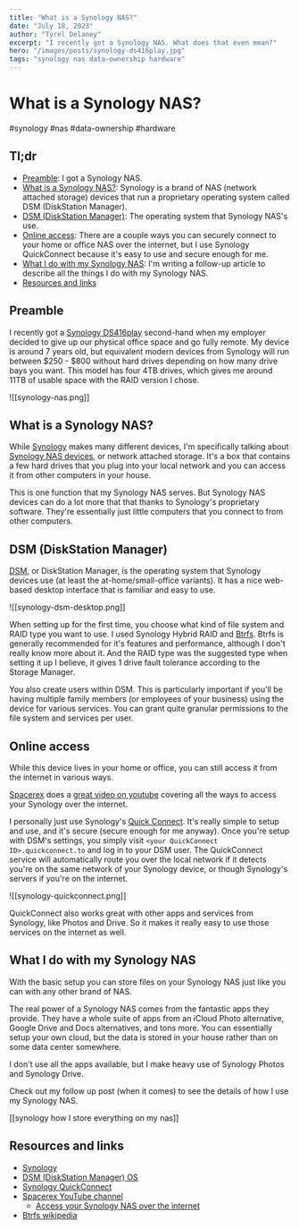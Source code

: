 ```yaml
---
title: "What is a Synology NAS?"
date: "July 18, 2023"
author: "Tyrel Delaney"
excerpt: "I recently got a Synology NAS. What does that even mean?"
hero: "/images/posts/synology-ds416play.jpg"
tags: "synology nas data-ownership hardware"
---
```


# What is a Synology NAS?

#synology #nas #data-ownership #hardware 

## Tl;dr

* [Preamble](#preamble): I got a Synology NAS.
* [What is a Synology NAS?](#what-is-a-synology): Synology is a brand of NAS (network attached storage) devices that run a proprietary operating system called DSM (DiskStation Manager).
* [DSM (DiskStation Manager)](#dsm-diskstation-manager): The operating system that Synology NAS's use.
* [Online access](#online-access): There are a couple ways you can securely connect to your home or office NAS over the internet, but I use Synology QuickConnect because it's easy to use and secure enough for me.
* [What I do with my Synology NAS](#what-i-do-with-my-synology-nas): I'm writing a follow-up article to describe all the things I do with my Synology NAS.
* [Resources and links](#resources-and-links)

## Preamble

I recently got a [Synology DS416play](https://www.google.com/search?sxsrf=AB5stBhZ_2DvwOiqGrHwxnOJYVgTYOSiHQ:1689739870654&q=synology+ds416play&tbm=isch&sa=X&ved=2ahUKEwjM6YLG85mAAxWMDEQIHS_wDRgQ0pQJegQICxAB&biw=855&bih=986&dpr=1.75) second-hand when my employer decided to give up our physical office space and go fully remote. My device is around 7 years old, but equivalent modern devices from Synology will run between $250 - $800 without hard drives depending on how many drive bays you want. This model has four 4TB drives, which gives me around 11TB of usable space with the RAID version I chose.

![[synology-nas.png]]

## What is a Synology NAS?

While [Synology](https://www.synology.com/en-us) makes many different devices, I'm specifically talking about [Synology NAS devices](https://www.synology.com/products?product_line=ds_j%2Cds_plus%2Cds_value%2Cds_xs), or network attached storage. It's a box that contains a few hard drives that you plug into your local network and you can access it from other computers in your house.

This is one function that my Synology NAS serves. But Synology NAS devices can do a lot more that that thanks to Synology's proprietary software. They're essentially just little computers that you connect to from other computers.

## DSM (DiskStation Manager)

[DSM](https://www.synology.com/en-ca/dsm), or DiskStation Manager, is the operating system that Synology devices use (at least the at-home/small-office variants). It has a nice web-based desktop interface that is familiar and easy to use.

![[synology-dsm-desktop.png]]

When setting up for the first time, you choose what kind of file system and RAID type you want to use. I used Synology Hybrid RAID and [Btrfs](https://en.wikipedia.org/wiki/Btrfs). Btrfs is generally recommended for it's features and performance, although I don't really know more about it. And the RAID type was the suggested type when setting it up I believe, it gives 1 drive fault tolerance according to the Storage Manager.

You also create users within DSM. This is particularly important if you'll be having multiple family members (or employees of your business) using the device for various services. You can grant quite granular permissions to the file system and services per user.

## Online access

While this device lives in your home or office, you can still access it from the internet in various ways.

[Spacerex](https://www.youtube.com/@SpaceRexWill/featured) does a [great video on youtube](https://youtu.be/o2ck1g3_k3o) covering all the ways to access your Synology over the internet.

I personally just use Synology's [Quick Connect](https://kb.synology.com/en-us/DSM/help/DSM/AdminCenter/connection_quickconnect?version=7). It's really simple to setup and use, and it's secure (secure enough for me anyway). Once you're setup with DSM's settings, you simply visit `<your QuickConnect ID>.quickconnect.to` and log in to your DSM user. The QuickConnect service will automatically route you over the local network if it detects you're on the same network of your Synology device, or though Synology's servers if you're on the internet.

![[synology-quickconnect.png]]

QuickConnect also works great with other apps and services from Synology, like Photos and Drive. So it makes it really easy to use those services on the internet as well.

## What I do with my Synology NAS

With the basic setup you can store files on your Synology NAS just like you can with any other brand of NAS.

The real power of a Synology NAS comes from the fantastic apps they provide. They have a whole suite of apps from an iCloud Photo alternative, Google Drive and Docs alternatives, and tons more. You can essentially setup your own cloud, but the data is stored in your house rather than on some data center somewhere.

I don't use all the apps available, but I make heavy use of Synology Photos and Synology Drive.

Check out my follow up post (when it comes) to see the details of how I use my Synology NAS.

[[synology how I store everything on my nas]]

## Resources and links

* [Synology](https://synology.com)
* [DSM (DiskStation Manager) OS]()
* [Synology QuickConnect](https://kb.synology.com/en-us/DSM/help/DSM/AdminCenter/connection_quickconnect?version=7)
* [Spacerex YouTube channel](https://www.youtube.com/@SpaceRexWill/featured)
	* [Access your Synology NAS over the internet](https://youtu.be/o2ck1g3_k3o)
* [Btrfs wikipedia](https://en.wikipedia.org/wiki/Btrfs)